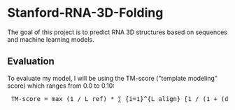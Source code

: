 # Stanford-RNA-3D-Folding

The goal of this project is to predict RNA 3D structures based on sequences and machine learning models.

## Evaluation 

To evaluate my model, I will be using the TM-score ("template modeling" score) which ranges from 0.0 to 0.10: 

<pre> TM-score = max (1 / L_ref) * ∑_{i=1}^{L_align} [1 / (1 + (d_i / d_0)^2)] </pre>


